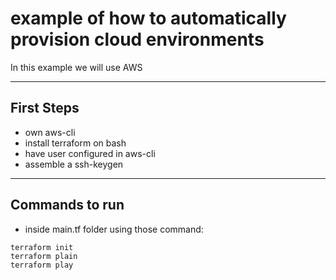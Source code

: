 # example of how to automatically provision cloud environments

In this example we will use AWS

------------------------

## First Steps

- own aws-cli
- install terraform on bash
- have user configured in aws-cli
- assemble a ssh-keygen 

------------------------

## Commands to run

- inside main.tf folder using those command:
```
terraform init
terraform plain
terraform play
```
